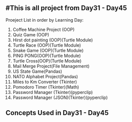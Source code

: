 #This is all project from Day31 - Day45
-------------------------------------------

Proeject List in order by Learning Day:

1. Coffee Machine Project (OOP)
2. Quiz Game (OOP)
3. Hirst dot painting (OOP)(Turtle Module)
4. Turtle Race (OOP)(Turtle Module)
5. Snake Game (OOP)(Turtle Module)
6. PING PONG(OOP)(Turtle Module)
7. Turtle Cross(OOP)(Turtle Module)
8. Mail Merge Project(File Management)
9. US State Game(Pandas)
10. NATO Alphabet Project(Pandas)
11. Miles to Km Converter (Tkinter)
12. Pomodoro Timer (Tkinter)(Math)
13. Password Manager (Tkinter)(pyperclip)
14. Password Manager (JSON)(Tkinter)(pyperclip)


Concepts Used in Day31 - Day45
--------------------------------
